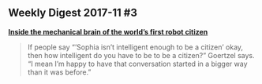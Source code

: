 ## Weekly Digest 2017-11 \#3

**[Inside the mechanical brain of the world’s first robot citizen](https://qz.com/1121547/how-smart-is-the-first-robot-citizen/)**
> If people say “’Sophia isn’t intelligent enough to be a citizen’ okay, then how intelligent do you have to be to be a citizen?” Goertzel says. “I mean I’m happy to have that conversation started in a bigger way than it was before.”

